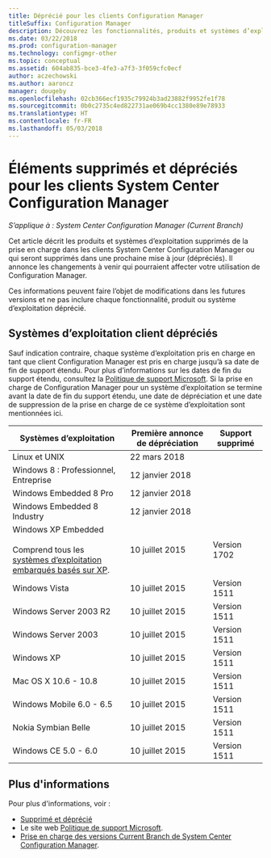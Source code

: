 ```yaml
---
title: Déprécié pour les clients Configuration Manager
titleSuffix: Configuration Manager
description: Découvrez les fonctionnalités, produits et systèmes d’exploitation que System Center Configuration Manager ne prend plus en charge pour les clients.
ms.date: 03/22/2018
ms.prod: configuration-manager
ms.technology: configmgr-other
ms.topic: conceptual
ms.assetid: 604ab835-bce3-4fe3-a7f3-3f059cfc0ecf
author: aczechowski
ms.author: aaroncz
manager: dougeby
ms.openlocfilehash: 02cb366ecf1935c79924b3ad23882f9952fe1f78
ms.sourcegitcommit: 0b0c2735c4ed822731ae069b4cc1380e89e78933
ms.translationtype: HT
ms.contentlocale: fr-FR
ms.lasthandoff: 05/03/2018
---
```

# <a name="removed-and-deprecated-items-for-system-center-configuration-manager-clients"></a>Éléments supprimés et dépréciés pour les clients System Center Configuration Manager

*S’applique à : System Center Configuration Manager (Current Branch)*

Cet article décrit les produits et systèmes d’exploitation supprimés de la prise en charge dans les clients System Center Configuration Manager ou qui seront supprimés dans une prochaine mise à jour (dépréciés). Il annonce les changements à venir qui pourraient affecter votre utilisation de Configuration Manager.  

Ces informations peuvent faire l’objet de modifications dans les futures versions et ne pas inclure chaque fonctionnalité, produit ou système d’exploitation déprécié.  

## <a name="deprecated-client-operating-systems"></a>Systèmes d’exploitation client dépréciés  

 Sauf indication contraire, chaque système d’exploitation pris en charge en tant que client Configuration Manager est pris en charge jusqu’à sa date de fin de support étendu. Pour plus d’informations sur les dates de fin du support étendu, consultez la [Politique de support Microsoft](https://support.microsoft.com/lifecycle). Si la prise en charge de Configuration Manager pour un système d’exploitation se termine avant la date de fin du support étendu, une date de dépréciation et une date de suppression de la prise en charge de ce système d’exploitation sont mentionnées ici.  

|**Systèmes d’exploitation**|**Première annonce de dépréciation**|**Support supprimé**|  
|-|-|-|
|Linux et UNIX|22 mars 2018||
|Windows 8 : Professionnel, Entreprise|12 janvier 2018||
|Windows Embedded 8 Pro|12 janvier 2018||
|Windows Embedded 8 Industry|12 janvier 2018||
|Windows XP Embedded <br><br> Comprend tous les [systèmes d’exploitation embarqués basés sur XP](/sccm/core/plan-design/configs/supported-operating-systems-for-clients-and-devices#windows-embedded-computers).|10 juillet 2015|Version 1702| 
|Windows Vista|10 juillet 2015|Version 1511| 
|Windows Server 2003 R2|10 juillet 2015|Version 1511|
|Windows Server 2003|10 juillet 2015|Version 1511|   
|Windows XP|10 juillet 2015|Version 1511|  
|Mac OS X 10.6 - 10.8|10 juillet 2015|Version 1511|  
|Windows Mobile 6.0 - 6.5|10 juillet 2015|Version 1511|  
|Nokia Symbian Belle|10 juillet 2015|Version 1511|  
|Windows CE 5.0 - 6.0|10 juillet 2015|Version 1511|  


## <a name="more-information"></a>Plus d'informations
Pour plus d'informations, voir :
 - [Supprimé et déprécié](/sccm/core/plan-design/changes/deprecated/removed-and-deprecated)
 - Le site web [Politique de support Microsoft](https://support.microsoft.com/lifecycle).
 - [Prise en charge des versions Current Branch de System Center Configuration Manager](/sccm/core/servers/manage/current-branch-versions-supported).